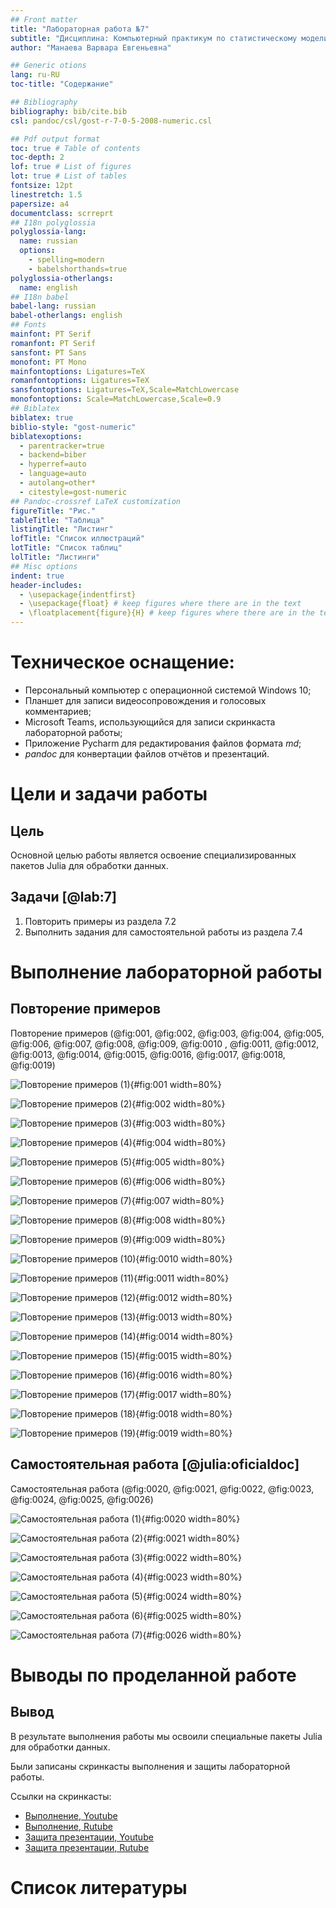 ```yaml
---
## Front matter
title: "Лабораторная работа №7"
subtitle: "Дисциплина: Компьютерный практикум по статистическому моделированию"
author: "Манаева Варвара Евгеньевна"

## Generic otions
lang: ru-RU
toc-title: "Содержание"

## Bibliography
bibliography: bib/cite.bib
csl: pandoc/csl/gost-r-7-0-5-2008-numeric.csl

## Pdf output format
toc: true # Table of contents
toc-depth: 2
lof: true # List of figures
lot: true # List of tables
fontsize: 12pt
linestretch: 1.5
papersize: a4
documentclass: scrreprt
## I18n polyglossia
polyglossia-lang:
  name: russian
  options:
	- spelling=modern
	- babelshorthands=true
polyglossia-otherlangs:
  name: english
## I18n babel
babel-lang: russian
babel-otherlangs: english
## Fonts
mainfont: PT Serif
romanfont: PT Serif
sansfont: PT Sans
monofont: PT Mono
mainfontoptions: Ligatures=TeX
romanfontoptions: Ligatures=TeX
sansfontoptions: Ligatures=TeX,Scale=MatchLowercase
monofontoptions: Scale=MatchLowercase,Scale=0.9
## Biblatex
biblatex: true
biblio-style: "gost-numeric"
biblatexoptions:
  - parentracker=true
  - backend=biber
  - hyperref=auto
  - language=auto
  - autolang=other*
  - citestyle=gost-numeric
## Pandoc-crossref LaTeX customization
figureTitle: "Рис."
tableTitle: "Таблица"
listingTitle: "Листинг"
lofTitle: "Список иллюстраций"
lotTitle: "Список таблиц"
lolTitle: "Листинги"
## Misc options
indent: true
header-includes:
  - \usepackage{indentfirst}
  - \usepackage{float} # keep figures where there are in the text
  - \floatplacement{figure}{H} # keep figures where there are in the text
---
```


# Техническое оснащение:

- Персональный компьютер с операционной системой Windows 10;
- Планшет для записи видеосопровождения и голосовых комментариев;
- Microsoft Teams, использующийся для записи скринкаста лабораторной работы;
- Приложение Pycharm для редактирования файлов формата *md*;
- *pandoc* для конвертации файлов отчётов и презентаций.

# Цели и задачи работы
## Цель

Основной целью работы является освоение специализированных пакетов Julia для обработки данных.

## Задачи [@lab:7]

1. Повторить примеры из раздела 7.2
2. Выполнить задания для самостоятельной работы из раздела 7.4

# Выполнение лабораторной работы

## Повторение примеров

Повторение примеров (@fig:001, @fig:002, @fig:003, @fig:004, @fig:005, @fig:006, @fig:007, @fig:008, @fig:009, @fig:0010
, @fig:0011, @fig:0012, @fig:0013, @fig:0014, @fig:0015, @fig:0016, @fig:0017, @fig:0018, @fig:0019)

![Повторение примеров (1)](image/1.png){#fig:001 width=80%}

![Повторение примеров (2)](image/2.png){#fig:002 width=80%}

![Повторение примеров (3)](image/3.png){#fig:003 width=80%}

![Повторение примеров (4)](image/4.png){#fig:004 width=80%}

![Повторение примеров (5)](image/5.png){#fig:005 width=80%}

![Повторение примеров (6)](image/6.png){#fig:006 width=80%}

![Повторение примеров (7)](image/7.png){#fig:007 width=80%}

![Повторение примеров (8)](image/8.png){#fig:008 width=80%}

![Повторение примеров (9)](image/9.png){#fig:009 width=80%}

![Повторение примеров (10)](image/10.png){#fig:0010 width=80%}

![Повторение примеров (11)](image/11.png){#fig:0011 width=80%}

![Повторение примеров (12)](image/12.png){#fig:0012 width=80%}

![Повторение примеров (13)](image/13.png){#fig:0013 width=80%}

![Повторение примеров (14)](image/14.png){#fig:0014 width=80%}

![Повторение примеров (15)](image/15.png){#fig:0015 width=80%}

![Повторение примеров (16)](image/16.png){#fig:0016 width=80%}

![Повторение примеров (17)](image/17.png){#fig:0017 width=80%}

![Повторение примеров (18)](image/18.png){#fig:0018 width=80%}

![Повторение примеров (19)](image/19.png){#fig:0019 width=80%}

## Самостоятельная работа [@julia:oficialdoc]

Самостоятельная работа (@fig:0020, @fig:0021, @fig:0022, @fig:0023, @fig:0024, @fig:0025, @fig:0026)

![Самостоятельная работа (1)](image/20.png){#fig:0020 width=80%}

![Самостоятельная работа (2)](image/21.png){#fig:0021 width=80%}

![Самостоятельная работа (3)](image/22.png){#fig:0022 width=80%}

![Самостоятельная работа (4)](image/23.png){#fig:0023 width=80%}

![Самостоятельная работа (5)](image/24.png){#fig:0024 width=80%}

![Самостоятельная работа (6)](image/25.png){#fig:0025 width=80%}

![Самостоятельная работа (7)](image/26.png){#fig:0026 width=80%}


# Выводы по проделанной работе

## Вывод

В результате выполнения работы мы освоили специальные пакеты Julia для обработки данных.

Были записаны скринкасты выполнения и защиты лабораторной работы.

Ссылки на скринкасты:

- [Выполнение, Youtube](https://youtu.be/2ZFSWA96Oss)
- [Выполнение, Rutube](https://rutube.ru/video/3c6ad613197acf13de45da29276d42b7)
- [Защита презентации, Youtube](https://youtu.be/2mnjZYnRBqE)
- [Защита презентации, Rutube](https://rutube.ru/video/f20a1a38de08db41bb292bd2eefec5ff)

# Список литературы

